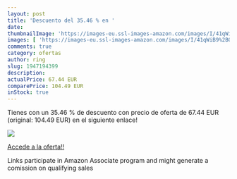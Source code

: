 ```yaml
---
layout: post
title: 'Descuento del 35.46 % en '
date: 
thumbnailImage: 'https://images-eu.ssl-images-amazon.com/images/I/41qWiB9%2BO4L._SL200_.jpg'
images: [ 'https://images-eu.ssl-images-amazon.com/images/I/41qWiB9%2BO4L._SL200_.jpg' ]
comments: true
category: ofertas
author: ring
slug: 1947194399
description:
actualPrice: 67.44 EUR
comparePrice: 104.49 EUR
inStock: true
---
```


Tienes [](https://www.amazon.es/dp/1947194399/?tag=tolees-21) con un 35.46 % de descuento con precio de oferta de 67.44 EUR (original: 104.49 EUR) en el siguiente enlace!

[![](https://images-eu.ssl-images-amazon.com/images/I/41qWiB9%2BO4L._SL200_.jpg)](https://www.amazon.es/dp/1947194399/?tag=tolees-21)

[Accede a la oferta!!](https://www.amazon.es/dp/1947194399/?tag=tolees-21)

Links participate in Amazon Associate program and might generate a comission on qualifying sales


